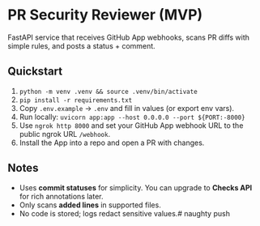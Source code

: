 # PR Security Reviewer (MVP)

FastAPI service that receives GitHub App webhooks, scans PR diffs with simple rules, and posts a status + comment.

## Quickstart
1. `python -m venv .venv && source .venv/bin/activate`
2. `pip install -r requirements.txt`
3. Copy `.env.example` → `.env` and fill in values (or export env vars).
4. Run locally: `uvicorn app:app --host 0.0.0.0 --port ${PORT:-8000}`
5. Use `ngrok http 8000` and set your GitHub App webhook URL to the public ngrok URL `/webhook`.
6. Install the App into a repo and open a PR with changes.

## Notes
- Uses **commit statuses** for simplicity. You can upgrade to **Checks API** for rich annotations later.
- Only scans **added lines** in supported files.
- No code is stored; logs redact sensitive values.# naughty push
